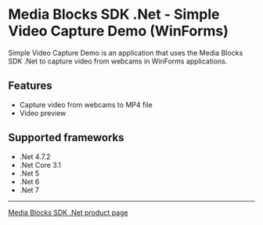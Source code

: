 # Media Blocks SDK .Net - Simple Video Capture Demo (WinForms)

Simple Video Capture Demo is an application that uses the Media Blocks SDK .Net to capture video from webcams in WinForms applications.

## Features

- Capture video from webcams to MP4 file
- Video preview

## Supported frameworks

- .Net 4.7.2
- .Net Core 3.1
- .Net 5
- .Net 6
- .Net 7

---

[Media Blocks SDK .Net product page](https://www.visioforge.com/media-blocks-sdk)
